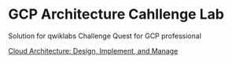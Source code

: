 # GCP Architecture Cahllenge Lab
Solution for qwiklabs Challenge Quest for GCP professional

[Cloud Architecture: Design, Implement, and Manage](https://www.qwiklabs.com/quests/124)



